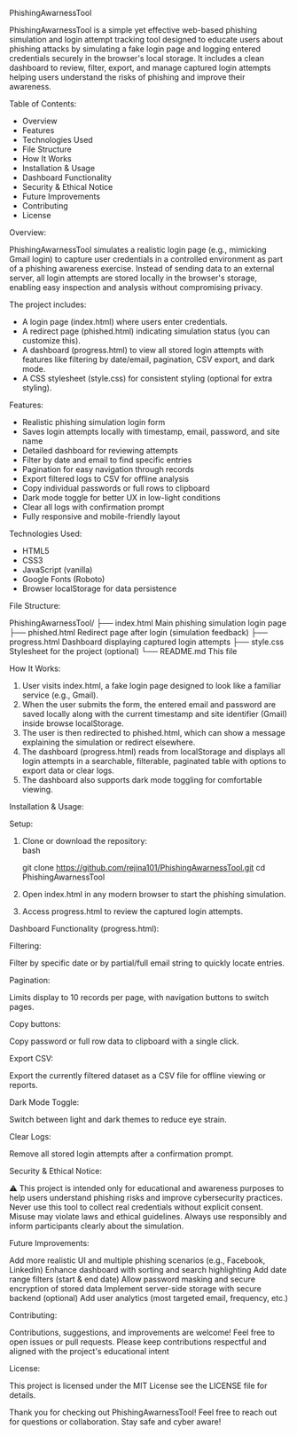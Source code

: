 PhishingAwarnessTool

PhishingAwarnessTool is a simple yet effective web-based phishing simulation and login attempt tracking tool designed to educate users about phishing attacks by simulating a fake login page and logging entered credentials securely in the browser's local storage. It includes a clean dashboard to review, filter, export, and manage captured login attempts helping users understand the risks of phishing and improve their awareness.

Table of Contents:

- Overview 
- Features
- Technologies Used
- File Structure
- How It Works
- Installation & Usage 
- Dashboard Functionality
- Security & Ethical Notice
- Future Improvements
- Contributing
- License

Overview:

PhishingAwarnessTool simulates a realistic login page (e.g., mimicking Gmail login) to capture user credentials in a controlled environment as part of a phishing awareness exercise. Instead of sending data to an external server, all login attempts are stored locally in the browser's storage, enabling easy inspection and analysis without compromising privacy.

The project includes:  

- A login page (index.html) where users enter credentials.  
- A redirect page (phished.html) indicating simulation status (you can customize this).  
- A dashboard (progress.html) to view all stored login attempts with features like filtering by date/email, pagination, CSV export, and dark mode.  
- A CSS stylesheet (style.css) for consistent styling (optional for extra styling).

Features:

- Realistic phishing simulation login form  
- Saves login attempts locally with timestamp, email, password, and site name  
- Detailed dashboard for reviewing attempts  
- Filter by date and email to find specific entries  
- Pagination for easy navigation through records  
- Export filtered logs to CSV for offline analysis  
- Copy individual passwords or full rows to clipboard  
- Dark mode toggle for better UX in low-light conditions  
- Clear all logs with confirmation prompt  
- Fully responsive and mobile-friendly layout

Technologies Used:

- HTML5  
- CSS3  
- JavaScript (vanilla)  
- Google Fonts (Roboto)  
- Browser localStorage for data persistence

File Structure:

PhishingAwarnessTool/
├── index.html Main phishing simulation login page
├── phished.html  Redirect page after login (simulation feedback)
├── progress.html  Dashboard displaying captured login attempts
├── style.css  Stylesheet for the project (optional)
└── README.md  This file

 How It Works:
 
1. User visits index.html, a fake login page designed to look like a familiar service (e.g., Gmail).  
2. When the user submits the form, the entered email and password are saved locally along with the current timestamp and site identifier (Gmail) inside browse localStorage.  
3. The user is then redirected to phished.html, which can show a message explaining the simulation or redirect elsewhere.  
4. The dashboard (progress.html) reads from localStorage and displays all login attempts in a searchable, filterable, paginated table with options to export data or clear logs.  
5. The dashboard also supports dark mode toggling for comfortable viewing.

Installation & Usage:

Setup:

1. Clone or download the repository:  
   bash
   
   git clone https://github.com/rejina101/PhishingAwarnessTool.git
   cd PhishingAwarnessTool
   
3. Open index.html in any modern browser to start the phishing simulation.
4.  Access progress.html to review the captured login attempts.

Dashboard Functionality (progress.html):

Filtering:

Filter by specific date or by partial/full email string to quickly locate entries.

Pagination:

Limits display to 10 records per page, with navigation buttons to switch pages.

Copy buttons:

Copy password or full row data to clipboard with a single click.

Export CSV:

Export the currently filtered dataset as a CSV file for offline viewing or reports.

Dark Mode Toggle:

Switch between light and dark themes to reduce eye strain.

Clear Logs:

Remove all stored login attempts after a confirmation prompt.

Security & Ethical Notice:

⚠️ This project is intended only for educational and awareness purposes to help users understand phishing risks and improve cybersecurity practices.
Never use this tool to collect real credentials without explicit consent. Misuse may violate laws and ethical guidelines.
Always use responsibly and inform participants clearly about the simulation.

Future Improvements:

Add more realistic UI and multiple phishing scenarios (e.g., Facebook, LinkedIn)
Enhance dashboard with sorting and search highlighting
Add date range filters (start & end date)
Allow password masking and secure encryption of stored data
Implement server-side storage with secure backend (optional)
Add user analytics (most targeted email, frequency, etc.)

Contributing:

Contributions, suggestions, and improvements are welcome! Feel free to open issues or pull requests.
Please keep contributions respectful and aligned with the project's educational intent

License:

This project is licensed under the MIT License  see the LICENSE file for details.

Thank you for checking out PhishingAwarnessTool!
Feel free to reach out for questions or collaboration.
Stay safe and cyber aware! 



